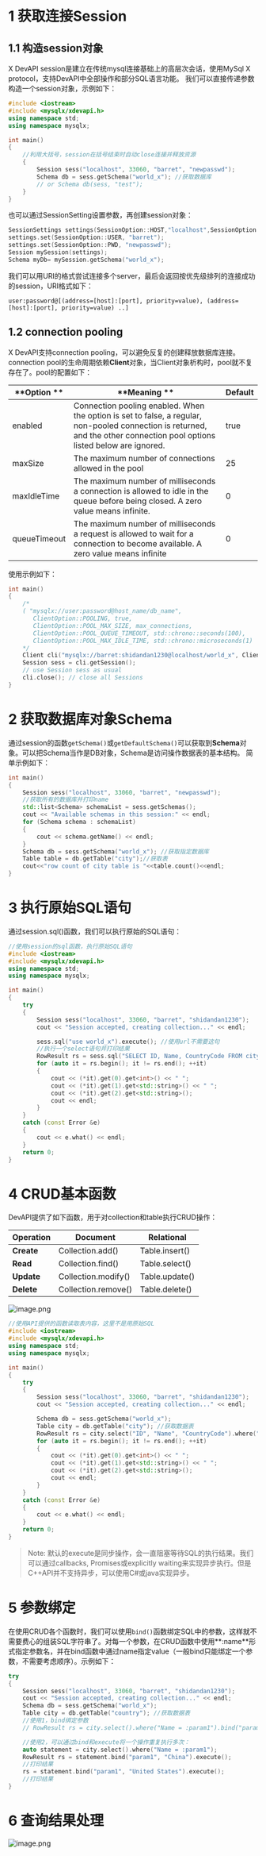 
# 1 获取连接Session

## 1.1 构造session对象
X DevAPI session是建立在传统mysql连接基础上的高层次会话，使用MySql X protocol，支持DevAPI中全部操作和部分SQL语言功能。
我们可以直接传递参数构造一个session对象，示例如下：
```cpp
#include <iostream>
#include <mysqlx/xdevapi.h>
using namespace std;
using namespace mysqlx;

int main()
{
    //利用大括号，session在括号结束时自动close连接并释放资源
    {
        Session sess("localhost", 33060, "barret", "newpasswd");
        Schema db = sess.getSchema("world_x"); //获取数据库
        // or Schema db(sess, "test");
    }
}
```

也可以通过SessionSetting设置参数，再创建session对象：
```cpp
SessionSettings settings(SessionOption::HOST,"localhost",SessionOption::PORT, 33060);
settings.set(SessionOption::USER, "barret");
settings.set(SessionOption::PWD, "newpasswd");
Session mySession(settings);
Schema myDb= mySession.getSchema("world_x");
```

我们可以用URI的格式尝试连接多个server，最后会返回按优先级排列的连接成功的session，URI格式如下：
```shell
user:password@[(address=[host]:[port], priority=value), (address=[host]:[port], priority=value) ..]
```

## 1.2 connection pooling
X DevAPI支持connection pooling，可以避免反复的创建释放数据库连接。connection pool的生命周期依赖**Client**对象，当Client对象析构时，pool就不复存在了。pool的配置如下：

| **Option ** | **Meaning ** | **Default** |
| --- | --- | --- |
| enabled  | Connection pooling enabled. When the option is set to false, a regular, non-pooled connection is returned, and the other connection pool options listed below are ignored. | true |
| maxSize  | The maximum number of connections allowed in the pool | 25 |
| maxIdleTime  | The maximum number of milliseconds a connection is allowed to idle in the queue before being closed. A zero value means infinite. | 0 |
| queueTimeout  | The maximum number of milliseconds a request is allowed to wait for a connection to become available. A zero value means infinite | 0 |

使用示例如下：
```cpp
int main()
{
    /*
    ( "mysqlx://user:password@host_name/db_name",
       ClientOption::POOLING, true,
       ClientOption::POOL_MAX_SIZE, max_connections,
       ClientOption::POOL_QUEUE_TIMEOUT, std::chrono::seconds(100),
       ClientOption::POOL_MAX_IDLE_TIME, std::chrono::microseconds(1)
    */
    Client cli("mysqlx://barret:shidandan1230@localhost/world_x", ClientOption::POOL_MAX_SIZE, 7);
    Session sess = cli.getSession();
    // use Session sess as usual
    cli.close(); // close all Sessions
}
```

# 2 获取数据库对象Schema
通过session的函数`getSchema()`或`getDefaultSchema()`可以获取到**Schema**对象。可以把Schema当作是DB对象，Schema是访问操作数据表的基本结构。
简单示例如下：
```cpp
int main()
{
    Session sess("localhost", 33060, "barret", "newpasswd");
    //获取所有的数据库并打印name
    std::list<Schema> schemaList = sess.getSchemas();
    cout << "Available schemas in this session:" << endl;
    for (Schema schema : schemaList)
    {
        cout << schema.getName() << endl;
    }
    Schema db = sess.getSchema("world_x"); //获取指定数据库
    Table table = db.getTable("city");//获取表
    cout<<"row count of city table is "<<table.count()<<endl;
}
```

# 3 执行原始SQL语句
通过session.sql()函数，我们可以执行原始的SQL语句：
```cpp
//使用session的sql函数，执行原始SQL语句
#include <iostream>
#include <mysqlx/xdevapi.h>
using namespace std;
using namespace mysqlx;

int main()
{
    try
    {
        Session sess("localhost", 33060, "barret", "shidandan1230");
        cout << "Session accepted, creating collection..." << endl;

        sess.sql("use world_x").execute(); //使用url不需要这句
        //执行一个select语句并打印结果
        RowResult rs = sess.sql("SELECT ID, Name, CountryCode FROM city where ID <10").execute();
        for (auto it = rs.begin(); it != rs.end(); ++it)
        {
            cout << (*it).get(0).get<int>() << " ";
            cout << (*it).get(1).get<std::string>() << " ";
            cout << (*it).get(2).get<std::string>();
            cout << endl;
        }
    }
    catch (const Error &e)
    {
        cout << e.what() << endl;
    }
    return 0;
}
```

# 4 CRUD基本函数
DevAPI提供了如下函数，用于对collection和table执行CRUD操作：

| Operation |  Document |  Relational |
| --- | --- | --- |
| **Create** |  Collection.add()  | Table.insert() |
| **Read** | Collection.find()  |  Table.select() |
| **Update** | Collection.modify()  | Table.update() |
| **Delete** | Collection.remove()  | Table.delete() |

![image.png](.assets/1608134314204-5cd43ea4-88b7-4815-ad1f-361b5d764c22.png)
```cpp
//使用API提供的函数读取表内容，这里不是用原始SQL
#include <iostream>
#include <mysqlx/xdevapi.h>
using namespace std;
using namespace mysqlx;

int main()
{
    try
    {
        Session sess("localhost", 33060, "barret", "shidandan1230");
        cout << "Session accepted, creating collection..." << endl;

        Schema db = sess.getSchema("world_x");
        Table city = db.getTable("city"); //获取数据表
        RowResult rs = city.select("ID", "Name", "CountryCode").where("ID < 10").execute();
        for (auto it = rs.begin(); it != rs.end(); ++it)
        {
            cout << (*it).get(0).get<int>() << " ";
            cout << (*it).get(1).get<std::string>() << " ";
            cout << (*it).get(2).get<std::string>();
            cout << endl;
        }
    }
    catch (const Error &e)
    {
        cout << e.what() << endl;
    }
    return 0;
}
```
> Note: 默认的execute是同步操作，会一直阻塞等待SQL的执行结果。我们可以通过callbacks, Promises或explicitly waiting来实现异步执行。但是C++API并不支持异步，可以使用C#或java实现异步。


# 5 参数绑定
在使用CRUD各个函数时，我们可以使用`bind()`函数绑定SQL中的参数，这样就不需要费心的组装SQL字符串了。对每一个参数，在CRUD函数中使用**:name**形式指定参数名，并在bind函数中通过name指定value（一般bind只能绑定一个参数，不需要考虑顺序）。示例如下：
```cpp
try
{
    Session sess("localhost", 33060, "barret", "shidandan1230");
    cout << "Session accepted, creating collection..." << endl;
    Schema db = sess.getSchema("world_x");
    Table city = db.getTable("country"); //获取数据表
    //使用1，bind绑定参数
    // RowResult rs = city.select().where("Name = :param1").bind("param1", "China").execute();

    //使用2，可以通过bind和execute将一个操作重复执行多次：
    auto statement = city.select().where("Name = :param1");
    RowResult rs = statement.bind("param1", "China").execute();
    //打印结果
    rs = statement.bind("param1", "United States").execute();
    //打印结果
}
```

# 6 查询结果处理
![image.png](.assets/1608307340546-fa7ad1ab-9822-4f1c-8e49-8773f3b937c5.png)

